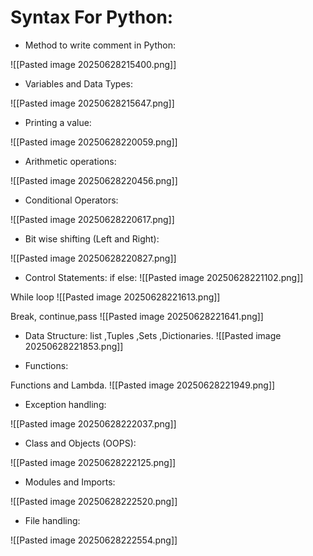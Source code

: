 # Syntax For Python:

- Method to write comment in Python:

 ![[Pasted image 20250628215400.png]]

- Variables and Data Types:

 ![[Pasted image 20250628215647.png]]

- Printing a value:

 ![[Pasted image 20250628220059.png]]

- Arithmetic operations: 

 ![[Pasted image 20250628220456.png]]

- Conditional Operators:

 ![[Pasted image 20250628220617.png]]

- Bit wise shifting (Left and Right):

 ![[Pasted image 20250628220827.png]]

- Control Statements:
	if else:
 ![[Pasted image 20250628221102.png]]

While loop
 ![[Pasted image 20250628221613.png]]

Break, continue,pass
 ![[Pasted image 20250628221641.png]]

- Data Structure: 
list ,Tuples ,Sets ,Dictionaries.
 ![[Pasted image 20250628221853.png]]

- Functions:

Functions and Lambda.
 ![[Pasted image 20250628221949.png]]

- Exception handling:

 ![[Pasted image 20250628222037.png]]

- Class and Objects (OOPS):

 ![[Pasted image 20250628222125.png]]

- Modules and Imports:

 ![[Pasted image 20250628222520.png]]

- File handling:

 ![[Pasted image 20250628222554.png]]
